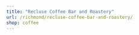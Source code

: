 ```yaml
---
title: "Recluse Coffee Bar and Roastery"
url: /richmond/recluse-coffee-bar-and-roastery/
shop: coffee
---
```

